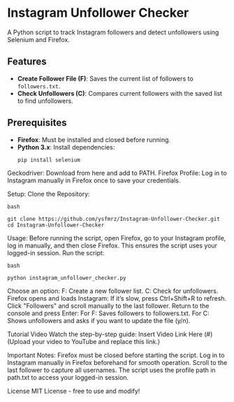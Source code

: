 
# Instagram Unfollower Checker

A Python script to track Instagram followers and detect unfollowers using Selenium and Firefox.

## Features
- **Create Follower File (F)**: Saves the current list of followers to `followers.txt`.
- **Check Unfollowers (C)**: Compares current followers with the saved list to find unfollowers.

## Prerequisites
- **Firefox**: Must be installed and closed before running.
- **Python 3.x**: Install dependencies:
  ```bash
  pip install selenium

 Geckodriver: Download from here and add to PATH.
 Firefox Profile: Log in to Instagram manually in Firefox once to save your credentials.

Setup:
    Clone the Repository:
    
    bash

    git clone https://github.com/ysfmrz/Instagram-Unfollower-Checker.git
    cd Instagram-Unfollower-Checker

Usage:
    Before running the script, open Firefox, go to your Instagram profile, log in manually, and then close Firefox. This ensures the script uses your logged-in session.
    Run the script:
    
    bash

    python instagram_unfollower_checker.py

   Choose an option:
        F: Create a new follower list.
        C: Check for unfollowers.
    Firefox opens and loads Instagram:
        If it’s slow, press Ctrl+Shift+R to refresh.
        Click "Followers" and scroll manually to the last follower.
    Return to the console and press Enter:
        For F: Saves followers to followers.txt.
        For C: Shows unfollowers and asks if you want to update the file (y/n).

Tutorial Video
Watch the step-by-step guide: Insert Video Link Here (#) (Upload your video to YouTube and replace this link.)

Important Notes:
    Firefox must be closed before starting the script.
    Log in to Instagram manually in Firefox beforehand for smooth operation.
    Scroll to the last follower to capture all usernames.
    The script uses the profile path in path.txt to access your logged-in session.

License
MIT License - free to use and modify!

